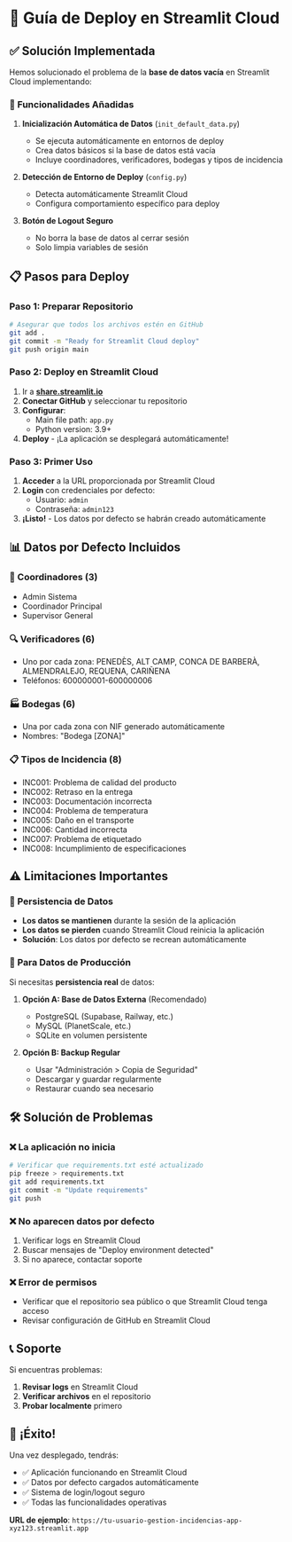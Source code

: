 # 🚀 Guía de Deploy en Streamlit Cloud

## ✅ Solución Implementada

Hemos solucionado el problema de la **base de datos vacía** en Streamlit Cloud implementando:

### 🔧 Funcionalidades Añadidas

1. **Inicialización Automática de Datos** (`init_default_data.py`)
   - Se ejecuta automáticamente en entornos de deploy
   - Crea datos básicos si la base de datos está vacía
   - Incluye coordinadores, verificadores, bodegas y tipos de incidencia

2. **Detección de Entorno de Deploy** (`config.py`)
   - Detecta automáticamente Streamlit Cloud
   - Configura comportamiento específico para deploy

3. **Botón de Logout Seguro**
   - No borra la base de datos al cerrar sesión
   - Solo limpia variables de sesión

## 📋 Pasos para Deploy

### Paso 1: Preparar Repositorio
```bash
# Asegurar que todos los archivos estén en GitHub
git add .
git commit -m "Ready for Streamlit Cloud deploy"
git push origin main
```

### Paso 2: Deploy en Streamlit Cloud
1. Ir a **[share.streamlit.io](https://share.streamlit.io)**
2. **Conectar GitHub** y seleccionar tu repositorio
3. **Configurar**:
   - Main file path: `app.py`
   - Python version: 3.9+
4. **Deploy** - ¡La aplicación se desplegará automáticamente!

### Paso 3: Primer Uso
1. **Acceder** a la URL proporcionada por Streamlit Cloud
2. **Login** con credenciales por defecto:
   - Usuario: `admin`
   - Contraseña: `admin123`
3. **¡Listo!** - Los datos por defecto se habrán creado automáticamente

## 📊 Datos por Defecto Incluidos

### 👥 Coordinadores (3)
- Admin Sistema
- Coordinador Principal  
- Supervisor General

### 🔍 Verificadores (6)
- Uno por cada zona: PENEDÈS, ALT CAMP, CONCA DE BARBERÀ, ALMENDRALEJO, REQUENA, CARIÑENA
- Teléfonos: 600000001-600000006

### 🏭 Bodegas (6)
- Una por cada zona con NIF generado automáticamente
- Nombres: "Bodega [ZONA]"

### 📋 Tipos de Incidencia (8)
- INC001: Problema de calidad del producto
- INC002: Retraso en la entrega
- INC003: Documentación incorrecta
- INC004: Problema de temperatura
- INC005: Daño en el transporte
- INC006: Cantidad incorrecta
- INC007: Problema de etiquetado
- INC008: Incumplimiento de especificaciones

## ⚠️ Limitaciones Importantes

### 🔄 Persistencia de Datos
- **Los datos se mantienen** durante la sesión de la aplicación
- **Los datos se pierden** cuando Streamlit Cloud reinicia la aplicación
- **Solución**: Los datos por defecto se recrean automáticamente

### 💾 Para Datos de Producción
Si necesitas **persistencia real** de datos:

1. **Opción A: Base de Datos Externa** (Recomendado)
   - PostgreSQL (Supabase, Railway, etc.)
   - MySQL (PlanetScale, etc.)
   - SQLite en volumen persistente

2. **Opción B: Backup Regular**
   - Usar "Administración > Copia de Seguridad"
   - Descargar y guardar regularmente
   - Restaurar cuando sea necesario

## 🛠️ Solución de Problemas

### ❌ La aplicación no inicia
```bash
# Verificar que requirements.txt esté actualizado
pip freeze > requirements.txt
git add requirements.txt
git commit -m "Update requirements"
git push
```

### ❌ No aparecen datos por defecto
1. Verificar logs en Streamlit Cloud
2. Buscar mensajes de "Deploy environment detected"
3. Si no aparece, contactar soporte

### ❌ Error de permisos
- Verificar que el repositorio sea público o que Streamlit Cloud tenga acceso
- Revisar configuración de GitHub en Streamlit Cloud

## 📞 Soporte

Si encuentras problemas:
1. **Revisar logs** en Streamlit Cloud
2. **Verificar archivos** en el repositorio
3. **Probar localmente** primero

## 🎉 ¡Éxito!

Una vez desplegado, tendrás:
- ✅ Aplicación funcionando en Streamlit Cloud
- ✅ Datos por defecto cargados automáticamente
- ✅ Sistema de login/logout seguro
- ✅ Todas las funcionalidades operativas

**URL de ejemplo**: `https://tu-usuario-gestion-incidencias-app-xyz123.streamlit.app`